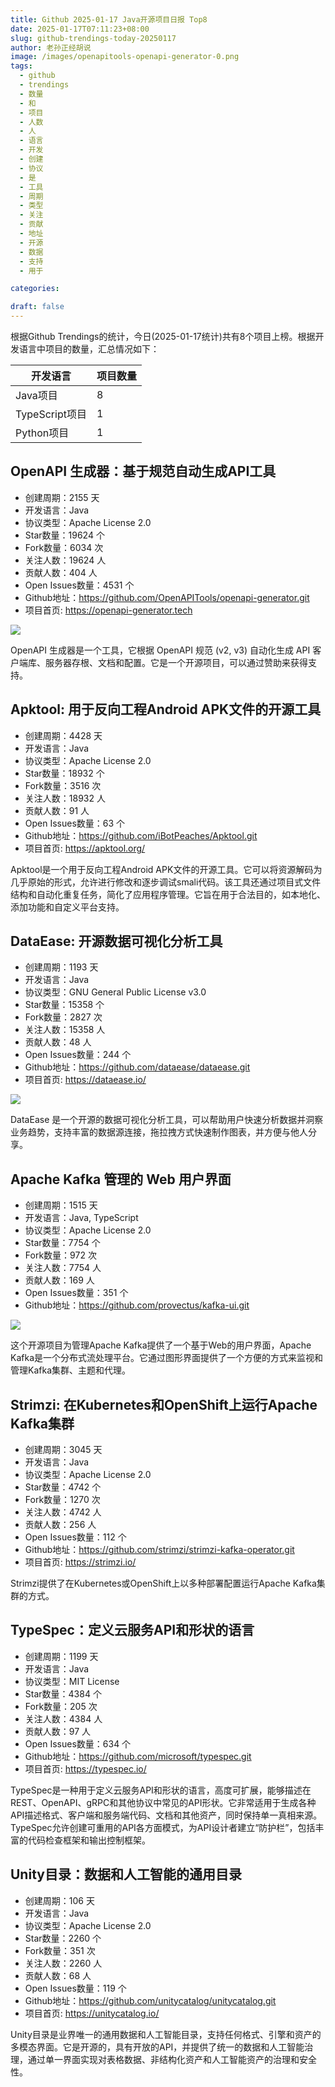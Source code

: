 ```yaml
---
title: Github 2025-01-17 Java开源项目日报 Top8
date: 2025-01-17T07:11:23+08:00
slug: github-trendings-today-20250117
author: 老孙正经胡说
image: /images/openapitools-openapi-generator-0.png
tags:
  - github
  - trendings
  - 数量
  - 和
  - 项目
  - 人数
  - 人
  - 语言
  - 开发
  - 创建
  - 协议
  - 是
  - 工具
  - 周期
  - 类型
  - 关注
  - 贡献
  - 地址
  - 开源
  - 数据
  - 支持
  - 用于

categories:

draft: false
---
```



根据Github Trendings的统计，今日(2025-01-17统计)共有8个项目上榜。根据开发语言中项目的数量，汇总情况如下：

| 开发语言 | 项目数量 |
|  ----  | ----  |
| Java项目 | 8 |
| TypeScript项目 | 1 |
| Python项目 | 1 |

## OpenAPI 生成器：基于规范自动生成API工具

* 创建周期：2155 天
* 开发语言：Java
* 协议类型：Apache License 2.0
* Star数量：19624 个
* Fork数量：6034 次
* 关注人数：19624 人
* 贡献人数：404 人
* Open Issues数量：4531 个
* Github地址：https://github.com/OpenAPITools/openapi-generator.git
* 项目首页: https://openapi-generator.tech


![](/images/openapitools-openapi-generator-0.png)

OpenAPI 生成器是一个工具，它根据 OpenAPI 规范 (v2, v3) 自动化生成 API 客户端库、服务器存根、文档和配置。它是一个开源项目，可以通过赞助来获得支持。

## Apktool: 用于反向工程Android APK文件的开源工具

* 创建周期：4428 天
* 开发语言：Java
* 协议类型：Apache License 2.0
* Star数量：18932 个
* Fork数量：3516 次
* 关注人数：18932 人
* 贡献人数：91 人
* Open Issues数量：63 个
* Github地址：https://github.com/iBotPeaches/Apktool.git
* 项目首页: https://apktool.org/


Apktool是一个用于反向工程Android APK文件的开源工具。它可以将资源解码为几乎原始的形式，允许进行修改和逐步调试smali代码。该工具还通过项目式文件结构和自动化重复任务，简化了应用程序管理。它旨在用于合法目的，如本地化、添加功能和自定义平台支持。

## DataEase: 开源数据可视化分析工具

* 创建周期：1193 天
* 开发语言：Java
* 协议类型：GNU General Public License v3.0
* Star数量：15358 个
* Fork数量：2827 次
* 关注人数：15358 人
* 贡献人数：48 人
* Open Issues数量：244 个
* Github地址：https://github.com/dataease/dataease.git
* 项目首页: https://dataease.io/


![](/images/dataease-dataease-0.png)

DataEase 是一个开源的数据可视化分析工具，可以帮助用户快速分析数据并洞察业务趋势，支持丰富的数据源连接，拖拉拽方式快速制作图表，并方便与他人分享。

## Apache Kafka 管理的 Web 用户界面

* 创建周期：1515 天
* 开发语言：Java, TypeScript
* 协议类型：Apache License 2.0
* Star数量：7754 个
* Fork数量：972 次
* 关注人数：7754 人
* 贡献人数：169 人
* Open Issues数量：351 个
* Github地址：https://github.com/provectus/kafka-ui.git


![](/images/provectus-kafka-ui-0.png)

这个开源项目为管理Apache Kafka提供了一个基于Web的用户界面，Apache Kafka是一个分布式流处理平台。它通过图形界面提供了一个方便的方式来监视和管理Kafka集群、主题和代理。

## Strimzi: 在Kubernetes和OpenShift上运行Apache Kafka集群

* 创建周期：3045 天
* 开发语言：Java
* 协议类型：Apache License 2.0
* Star数量：4742 个
* Fork数量：1270 次
* 关注人数：4742 人
* 贡献人数：256 人
* Open Issues数量：112 个
* Github地址：https://github.com/strimzi/strimzi-kafka-operator.git
* 项目首页: https://strimzi.io/


Strimzi提供了在Kubernetes或OpenShift上以多种部署配置运行Apache Kafka集群的方式。

## TypeSpec：定义云服务API和形状的语言

* 创建周期：1199 天
* 开发语言：Java
* 协议类型：MIT License
* Star数量：4384 个
* Fork数量：205 次
* 关注人数：4384 人
* 贡献人数：97 人
* Open Issues数量：634 个
* Github地址：https://github.com/microsoft/typespec.git
* 项目首页: https://typespec.io/


TypeSpec是一种用于定义云服务API和形状的语言，高度可扩展，能够描述在REST、OpenAPI、gRPC和其他协议中常见的API形状。它非常适用于生成各种API描述格式、客户端和服务端代码、文档和其他资产，同时保持单一真相来源。TypeSpec允许创建可重用的API各方面模式，为API设计者建立“防护栏”，包括丰富的代码检查框架和输出控制框架。

## Unity目录：数据和人工智能的通用目录

* 创建周期：106 天
* 开发语言：Java
* 协议类型：Apache License 2.0
* Star数量：2260 个
* Fork数量：351 次
* 关注人数：2260 人
* 贡献人数：68 人
* Open Issues数量：119 个
* Github地址：https://github.com/unitycatalog/unitycatalog.git
* 项目首页: https://unitycatalog.io/


Unity目录是业界唯一的通用数据和人工智能目录，支持任何格式、引擎和资产的多模态界面。它是开源的，具有开放的API，并提供了统一的数据和人工智能治理，通过单一界面实现对表格数据、非结构化资产和人工智能资产的治理和安全性。

